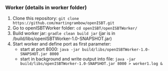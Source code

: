 ### Worker (details in worker folder)
1. Clone this repository: `git clone https://github.com/martingrambow/openISBT.git`
2. Go to openISBTWorker folder: `cd openISBT/openISBTWorker/`
3. Build worker jar: `gradle clean build jar` (jar is in /build/libs/openISBTWorker-1.0-SNAPSHOT.jar)
4. Start worker and define port as first parameter:
   * start at port 8000: `java -jar build/libs/openISBTWorker-1.0-SNAPSHOT.jar 8000` 
   * start in background and write output into file: `java -jar build/libs/openISBTWorker-1.0-SNAPSHOT.jar 8000 > worker1.log &`
